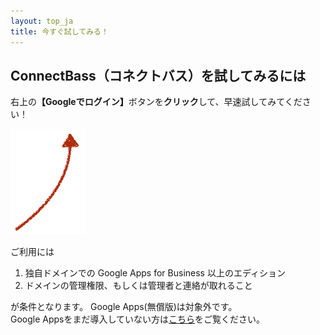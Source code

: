 ```yaml
---
layout: top_ja
title: 今すぐ試してみる！
---
```



<h2><span class="logoTypoPrefix">Connect</span><span class="logoTypoSuffix">Bass</span>（コネクトバス）を試してみるには</h2>
<p>右上の<strong  @text-color:@brand-danger:>【Googleでログイン】</strong>ボタンを<strong>クリック</strong>して、早速試してみてください！</p>

<img src="/assets/img/redarrow.png" alignt="right">

ご利用には

1. 独自ドメインでの Google Apps for Business 以上のエディション
1. ドメインの管理権限、もしくは管理者と連絡が取れること

が条件となります。
Google Apps(無償版)は対象外です。  
Google Appsをまだ導入していない方は[こちら](apps.html)をご覧ください。

